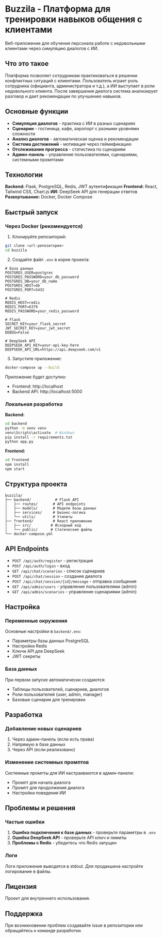 # Buzzila - Платформа для тренировки навыков общения с клиентами

Веб-приложение для обучения персонала работе с недовольными клиентами через симуляцию диалогов с ИИ.

## Что это такое

Платформа позволяет сотрудникам практиковаться в решении конфликтных ситуаций с клиентами. Пользователь играет роль сотрудника (официанта, администратора и т.д.), а ИИ выступает в роли недовольного клиента. После завершения диалога система анализирует разговор и дает рекомендации по улучшению навыков.

## Основные функции

- **Симуляция диалогов** - практика с ИИ в разных сценариях
- **Сценарии** - гостиница, кафе, аэропорт с разными уровнями сложности
- **Анализ диалогов** - автоматическая оценка и рекомендации
- **Система достижений** - мотивация через геймификацию
- **Отслеживание прогресса** - статистика по сценариям
- **Админ-панель** - управление пользователями, сценариями, системными промптами

## Технологии

**Backend:** Flask, PostgreSQL, Redis, JWT аутентификация
**Frontend:** React, Tailwind CSS, Chart.js
**ИИ:** DeepSeek API для генерации ответов
**Развертывание:** Docker, Docker Compose

## Быстрый запуск

### Через Docker (рекомендуется)

1. Клонируйте репозиторий:
```bash
git clone <url-репозитория>
cd buzzila
```

2. Создайте файл `.env` в корне проекта:
```env
# База данных
POSTGRES_USER=postgres
POSTGRES_PASSWORD=your_db_password
POSTGRES_DB=your_db_name
POSTGRES_HOST=db
POSTGRES_PORT=5432

# Redis
REDIS_HOST=redis
REDIS_PORT=6379
REDIS_PASSWORD=your_redis_password

# Flask
SECRET_KEY=your_flask_secret
JWT_SECRET_KEY=your_jwt_secret
DEBUG=False

# DeepSeek API
DEEPSEEK_API_KEY=your-api-key-here
DEEPSEEK_API_URL=https://api.deepseek.com/v1
```

3. Запустите приложение:
```bash
docker-compose up --build
```

Приложение будет доступно:
- Frontend: http://localhost
- Backend API: http://localhost:5000

### Локальная разработка

**Backend:**
```bash
cd backend
python -m venv venv
venv\Scripts\activate  # Windows
pip install -r requirements.txt
python app.py
```

**Frontend:**
```bash
cd frontend
npm install
npm start
```

## Структура проекта

```
buzzila/
├── backend/           # Flask API
│   ├── routes/       # API endpoints
│   ├── models/       # Модели базы данных
│   ├── services/     # Бизнес-логика
│   └── utils/        # Утилиты
├── frontend/         # React приложение
│   ├── src/         # Исходный код
│   └── public/      # Статические файлы
└── docker-compose.yml
```

## API Endpoints

- `POST /api/auth/register` - регистрация
- `POST /api/auth/login` - вход
- `GET /api/chat/scenarios` - список сценариев
- `POST /api/chat/session` - создание диалога
- `POST /api/chat/session/{id}/message` - отправка сообщения
- `GET /api/admin/users` - управление пользователями (admin)
- `GET /api/admin/scenarios` - управление сценариями (admin)

## Настройка

### Переменные окружения

Основные настройки в `backend/.env`:
- Параметры базы данных PostgreSQL
- Настройки Redis
- Ключи API для DeepSeek
- JWT секреты

### База данных

При первом запуске автоматически создаются:
- Таблицы пользователей, сценариев, диалогов
- Роли пользователей (user, admin, manager)
- Базовые сценарии для тренировки

## Разработка

### Добавление новых сценариев

1. Через админ-панель (если есть права)
2. Напрямую в базе данных
3. Через API (если реализовано)

### Изменение системных промптов

Системные промпты для ИИ настраиваются в админ-панели:
- Промпт для начала диалога
- Промпт для продолжения диалога
- Настройки поведения ИИ

## Проблемы и решения

### Частые ошибки

1. **Ошибка подключения к базе данных** - проверьте параметры в `.env`
2. **Ошибка DeepSeek API** - проверьте API ключ и лимиты
3. **Проблемы с Redis** - убедитесь что Redis запущен

### Логи

Логи приложения выводятся в stdout. Для продакшена настройте логирование в файлы.

## Лицензия

Проект для внутреннего использования.

## Поддержка

При возникновении проблем создавайте issue в репозитории или обращайтесь к команде разработки.

